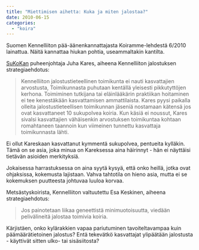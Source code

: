```yaml
---
title: "Miettimisen aihetta: Kuka ja miten jalostaa?"
date: 2010-06-15
categories: 
  - "koira"
---
```


Suomen Kennelliiton pää-äänenkannattajasta Koiramme-lehdestä 6/2010 lainattua. Näitä kannattaa hiukan pohtia, useammaltakin kantilta.

[SuKoKan](http://www.sukoka.com) puheenjohtaja Juha Kares, aiheena Kennelliiton jalostuksen strategiaehdotus:

> Kennelliiton jalostustieteellinen toimikunta ei nauti kasvattajien arvostusta, Toimikunnasta puhutaan kentällä yleisesti pikkutyttöjen kerhona. Toimiminen tutkijana tai eläinlääkärin praktiikan hoitaminen ei tee kenestäkään kasvattamisen ammattilaista. Kares pyysi paikalla olleita jalostustieteellisen toimikunnan jäseniä nostamaan kätensä jos ovat kasvattaneet 10 sukupolvea koiria. Kun käsiä ei noussut, Kares sivalsi kasvattajien vähäisenkin arvostuksen toimikuntaa kohtaan romahtaneen taannoin kun viimeinen tunnettu kasvattaja toimikunnasta lähti.

Ei ollut Kareskaan kasvattanut kymmentä sukupolvea, pentueita kylläkin. Tämä on se asia, joka minua on Kareksessa aina häirinnyt - hän ei näyttäisi tietävän asioiden merkityksiä.

Jokaisessa harrastuksessa on aina syytä kysyä, että onko heillä, jotka ovat ohjaksissa, kokemusta lajistaan. Vahva tahtotila on hieno asia, mutta ei se kokemuksen puutteesta johtuvaa luuloa korvaa.

Metsästyskoirista, Kennelliiton valtuutettu Esa Keskinen, aiheena strategiaehdotus:

> Jos painotetaan liikaa geneettistä minimuotoisuutta, viedään pelivälineitä jalostaa toimivia koiria.

Kärjistäen, onko kylärakkien vapaa pariutuminen tavoiteltavampaa kuin päämäärätietoinen jalostus? Entä tekevätkö kasvattajat ylipäätään jalostusta - käyttivät sitten ulko- tai sisäsiitosta?
